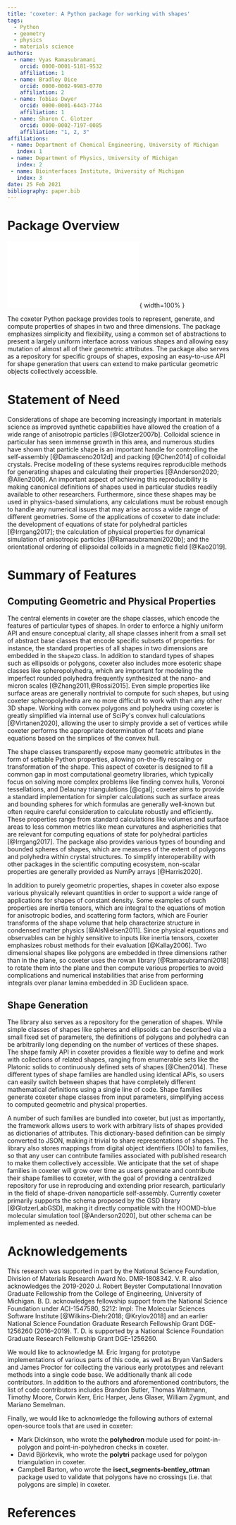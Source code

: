 ```yaml
---
title: 'coxeter: A Python package for working with shapes'
tags:
  - Python
  - geometry
  - physics
  - materials science
authors:
  - name: Vyas Ramasubramani
    orcid: 0000-0001-5181-9532
    affiliation: 1
  - name: Bradley Dice
    orcid: 0000-0002-9983-0770
    affiliation: 2
  - name: Tobias Dwyer
    orcid: 0000-0001-6443-7744
    affiliation: 1
  - name: Sharon C. Glotzer
    orcid: 0000-0002-7197-0085
    affiliation: "1, 2, 3"
affiliations:
 - name: Department of Chemical Engineering, University of Michigan
   index: 1
 - name: Department of Physics, University of Michigan
   index: 2
 - name: Biointerfaces Institute, University of Michigan
   index: 3
date: 25 Feb 2021
bibliography: paper.bib
---
```


# Package Overview

![The coxeter package supports calculating a wide range of properties on shapes in two and three dimensions. The central bubble in the figure contains a subset the shapes supported by coxeter, which includes simple polygons in 2D and arbitrary 3D polyhedral meshes. The surrounding bubbles represent a sampling of what coxeter can do with a shape. From the top-left going clockwise, these are: determining the inspheres of polytopes (as well as minimal bounding spheres for all shapes); calculating the distance from the centroid of a shape to its boundary; checking whether a point lies inside or outside a shape; determining the circumspheres of polytopes (as well as maximal bounded spheres for all shapes); calculating moments of inertia in 2D and inertia tensors in 3D (including support for reorienting a shape along its principal axes); and anisotropic form factors for arbitrary shapes, which are important for scattering calculations.](figure1/Figure1.pdf){ width=100% }

The coxeter Python package provides tools to represent, generate, and compute properties of shapes in two and three dimensions.
The package emphasizes simplicity and flexibility, using a common set of abstractions to present a largely uniform interface across various shapes and allowing easy mutation of almost all of their geometric attributes.
The package also serves as a repository for specific groups of shapes, exposing an easy-to-use API for shape generation that users can extend to make particular geometric objects collectively accessible.


# Statement of Need

Considerations of shape are becoming increasingly important in materials science as improved synthetic capabilities have allowed the creation of a wide range of anisotropic particles [@Glotzer2007b].
Colloidal science in particular has seen immense growth in this area, and numerous studies have shown that particle shape is an important handle for controlling the self-assembly [@Damasceno2012d] and packing [@Chen2014] of colloidal crystals.
Precise modeling of these systems requires reproducible methods for generating shapes and calculating their properties [@Anderson2020; @Allen2006].
An important aspect of achieving this reproducibility is making canonical definitions of shapes used in particular studies readily available to other researchers.
Furthermore, since these shapes may be used in physics-based simulations, any calculations must be robust enough to handle any numerical issues that may arise across a wide range of different geometries.
Some of the applications of coxeter to date include: the development of equations of state for polyhedral particles [@Irrgang2017]; the calculation of physical properties for dynamical simulation of anisotropic particles [@Ramasubramani2020b]; and the orientational ordering of ellipsoidal colloids in a magnetic field [@Kao2019].


# Summary of Features

## Computing Geometric and Physical Properties

The central elements in coxeter are the shape classes, which encode the features of particular types of shapes.
In order to enforce a highly uniform API and ensure conceptual clarity, all shape classes inherit from a small set of abstract base classes that encode specific subsets of properties: for instance, the standard properties of all shapes in two dimensions are embedded in the ``Shape2D`` class.
In addition to standard types of shapes such as ellipsoids or polygons, coxeter also includes more esoteric shape classes like spheropolyhedra, which are important for modeling the imperfect rounded polyhedra frequently synthesized at the nano- and micron scales [@Zhang2011,@Rossi2015].
Even simple properties like surface areas are generally nontrivial to compute for such shapes, but using coxeter spheropolyhedra are no more difficult to work with than any other 3D shape.
Working with convex polygons and polyhedra using coxeter is greatly simplified via internal use of SciPy's convex hull calculations [@Virtanen2020], allowing the user to simply provide a set of vertices while coxeter performs the appropriate determination of facets and plane equations based on the simplices of the convex hull.

The shape classes transparently expose many geometric attributes in the form of settable Python properties, allowing on-the-fly rescaling or transformation of the shape.
This aspect of coxeter is designed to fill a common gap in most computational geometry libraries, which typically focus on solving more complex problems like finding convex hulls, Voronoi tessellations, and Delaunay triangulations [@cgal]; coxeter aims to provide a standard implementation for simpler calculations such as surface areas and bounding spheres for which formulas are generally well-known but often require careful consideration to calculate robustly and efficiently.
These properties range from standard calculations like volumes and surface areas to less common metrics like mean curvatures and asphericities that are relevant for computing equations of state for polyhedral particles [@Irrgang2017].
The package also provides various types of bounding and bounded spheres of shapes, which are measures of the extent of polygons and polyhedra within crystal structures.
To simplify interoperability with other packages in the scientific computing ecosystem, non-scalar properties are generally provided as NumPy arrays [@Harris2020].

In addition to purely geometric properties, shapes in coxeter also expose various physically relevant quantities in order to support a wide range of applications for shapes of constant density.
Some examples of such properties are inertia tensors, which are integral to the equations of motion for anisotropic bodies, and scattering form factors, which are Fourier transforms of the shape volume that help characterize structure in condensed matter physics [@AlsNielsen2011].
Since physical equations and observables can be highly sensitive to inputs like inertia tensors, coxeter emphasizes robust methods for their evaluation [@Kallay2006].
Two dimensional shapes like polygons are embedded in three dimensions rather than in the plane, so coxeter uses the rowan library [@Ramasubramani2018] to rotate them into the plane and then compute various properties to avoid complications and numerical instabilities that arise from performing integrals over planar lamina embedded in 3D Euclidean space.

## Shape Generation

The library also serves as a repository for the generation of shapes.
While simple classes of shapes like spheres and ellipsoids can be described via a small fixed set of parameters, the definitions of polygons and polyhedra can be arbitrarily long depending on the number of vertices of these shapes.
The shape family API in coxeter provides a flexible way to define and work with collections of related shapes, ranging from enumerable sets like the Platonic solids to continuously defined sets of shapes [@Chen2014].
These different types of shape families are handled using identical APIs, so users can easily switch between shapes that have completely different mathematical definitions using a single line of code.
Shape families generate coxeter shape classes from input parameters, simplifying access to computed geometric and physical properties.

A number of such families are bundled into coxeter, but just as importantly, the framework allows users to work with arbitrary lists of shapes provided as dictionaries of attributes.
This dictionary-based definition can be simply converted to JSON, making it trivial to share representations of shapes.
The library also stores mappings from digital object identifiers (DOIs) to families, so that any user can contribute families associated with published research to make them collectively accessible.
We anticipate that the set of shape families in coxeter will grow over time as users generate and contribute their shape families to coxeter, with the goal of providing a centralized repository for use in reproducing and extending prior research, particularly in the field of shape-driven nanoparticle self-assembly.
Currently coxeter primarily supports the schema proposed by the GSD library [@GlotzerLabGSD], making it directly compatible with the HOOMD-blue molecular simulation tool [@Anderson2020], but other schema can be implemented as needed.

# Acknowledgements

This research was supported in part by the National Science Foundation, Division of Materials Research Award No. DMR-1808342.
V. R. also acknowledges the 2019-2020 J. Robert Beyster Computational Innovation Graduate Fellowship from the College of Engineering, University of Michigan.
B. D. acknowledges fellowship support from the National Science Foundation under ACI-1547580, S212: Impl: The Molecular Sciences Software Institute [@Wilkins-Diehr2018; @Krylov2018] and an earlier National Science Foundation Graduate Research Fellowship Grant DGE-1256260 (2016–2019).
T. D. is supported by a National Science Foundation Graduate Research Fellowship Grant DGE-1256260.

We would like to acknowledge M. Eric Irrgang for prototype implementations of various parts of this code, as well as Bryan VanSaders and James Proctor for collecting the various early prototypes and relevant methods into a single code base.
We additionally thank all code contributors.
In addition to the authors and aforementioned contributors, the list of code contributors includes Brandon Butler, Thomas Waltmann, Timothy Moore, Corwin Kerr, Eric Harper, Jens Glaser, William Zygmunt, and Mariano Semelman.

Finally, we would like to acknowledge the following authors of external open-source tools that are used in coxeter:

- Mark Dickinson, who wrote the **polyhedron** module used for point-in-polygon and point-in-polyhedron checks in coxeter.
- David Björkevik, who wrote the **polytri** package used for polygon triangulation in coxeter.
- Campbell Barton, who wrote the **isect_segments-bentley_ottman** package used to validate that polygons have no crossings (i.e. that polygons are simple) in coxeter.

# References
